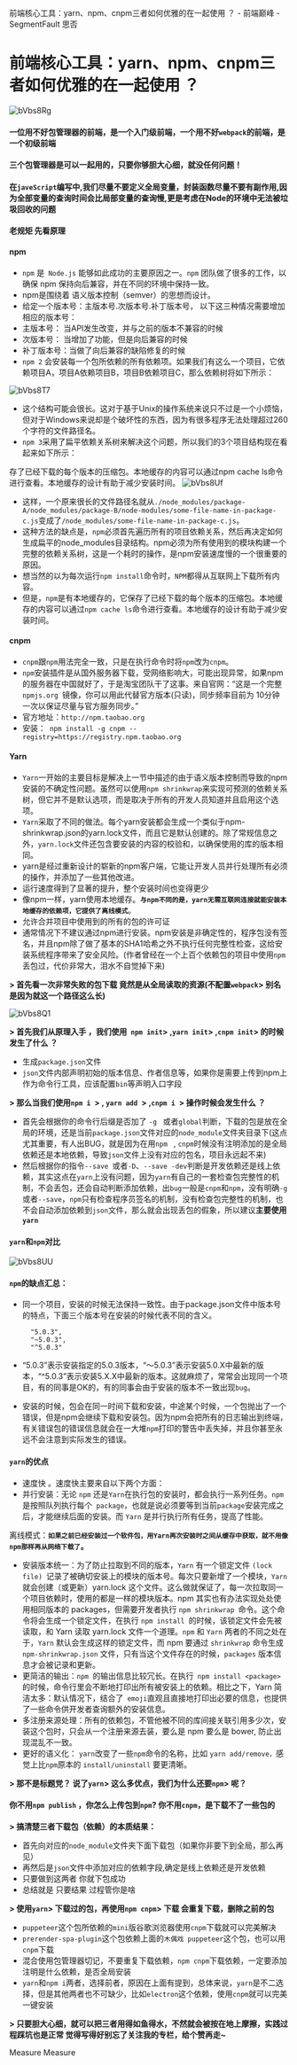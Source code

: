 前端核心工具：yarn、npm、cnpm三者如何优雅的在一起使用 ？ - 前端巅峰 - SegmentFault 思否

#  前端核心工具：yarn、npm、cnpm三者如何优雅的在一起使用 ？

![bVbs8Rg](../_resources/3ecbbccc3d69e61b3d358dcbb6545132.jpg)

#### 一位用不好包管理器的前端，是一个入门级前端，一个用不好`webpack`的前端，是一个初级前端

#### 三个包管理器是可以一起用的，只要你够胆大心细，就没任何问题！

#### 在`javeScript`编写中,我们尽量不要定义全局变量，封装函数尽量不要有副作用,因为全部变量的查询时间会比局部变量的查询慢,更是考虑在Node的环境中无法被垃圾回收的问题

#### 老规矩 先看原理

#### npm

- `npm` 是` Node.js` 能够如此成功的主要原因之一。`npm` 团队做了很多的工作，以确保 npm 保持向后兼容，并在不同的环境中保持一致。
- npm是围绕着 语义版本控制（semver）的思想而设计。
- 给定一个版本号：主版本号.次版本号.补丁版本号， 以下这三种情况需要增加相应的版本号：
- 主版本号： 当API发生改变，并与之前的版本不兼容的时候
- 次版本号： 当增加了功能，但是向后兼容的时候
- 补丁版本号：当做了向后兼容的缺陷修复的时候
- `npm 2` 会安装每一个包所依赖的所有依赖项。如果我们有这么一个项目，它依赖项目A，项目A依赖项目B，项目B依赖项目C，那么依赖树将如下所示：

![bVbs8T7](https://cdn.jsdelivr.net/gh/hjb2722404/myimg/20201231175010.png)

- 这个结构可能会很长。这对于基于Unix的操作系统来说只不过是一个小烦恼，但对于Windows来说却是个破坏性的东西，因为有很多程序无法处理超过260个字符的文件路径名。
- `npm 3`采用了扁平依赖关系树来解决这个问题，所以我们的3个项目结构现在看起来如下所示：

存了已经下载的每个版本的压缩包。本地缓存的内容可以通过npm cache ls命令进行查看。本地缓存的设计有助于减少安装时间。
![bVbs8Uf](https://cdn.jsdelivr.net/gh/hjb2722404/myimg/20201231175016.png)

- 这样，一个原来很长的文件路径名就从`./node_modules/package-A/node_modules/package-B/node-modules/some-file-name-in-package-c.js`变成了`/node_modules/some-file-name-in-package-c.js`。
- 这种方法的缺点是，`npm`必须首先遍历所有的项目依赖关系，然后再决定如何生成扁平的node_modules目录结构。npm必须为所有使用到的模块构建一个完整的依赖关系树，这是一个耗时的操作，是npm安装速度慢的一个很重要的原因。
- 想当然的以为每次运行`npm install`命令时，`NPM`都得从互联网上下载所有内容。
- 但是，`npm`是有本地缓存的，它保存了已经下载的每个版本的压缩包。本地缓存的内容可以通过`npm cache ls`命令进行查看。本地缓存的设计有助于减少安装时间。

#### cnpm

- `cnpm`跟`npm`用法完全一致，只是在执行命令时将`npm`改为`cnpm`。
- `npm`安装插件是从国外服务器下载，受网络影响大，可能出现异常，如果npm的服务器在中国就好了，于是淘宝团队干了这事。来自官网：“这是一个完整 `npmjs.org `镜像，你可以用此代替官方版本(只读)，同步频率目前为 10分钟 一次以保证尽量与官方服务同步。”
- 官方地址：`http://npm.taobao.org`
- 安装：` npm install -g cnpm --registry=https://registry.npm.taobao.org`

#### Yarn

- `Yarn`一开始的主要目标是解决上一节中描述的由于语义版本控制而导致的npm安装的不确定性问题。虽然可以使用`npm shrinkwrap`来实现可预测的依赖关系树，但它并不是默认选项，而是取决于所有的开发人员知道并且启用这个选项。
- `Yarn`采取了不同的做法。每个yarn安装都会生成一个类似于npm-shrinkwrap.json的yarn.lock文件，而且它是默认创建的。除了常规信息之外，`yarn.lock`文件还包含要安装的内容的校验和，以确保使用的库的版本相同。
- yarn是经过重新设计的崭新的npm客户端，它能让开发人员并行处理所有必须的操作，并添加了一些其他改进。
- 运行速度得到了显著的提升，整个安装时间也变得更少
- 像npm一样，yarn使用本地缓存。**`与npm不同的是，yarn无需互联网连接就能安装本地缓存的依赖项，它提供了离线模式`**。
- 允许合并项目中使用到的所有的包的许可证
- 通常情况下不建议通过npm进行安装。npm安装是非确定性的，程序包没有签名，并且npm除了做了基本的SHA1哈希之外不执行任何完整性检查，这给安装系统程序带来了安全风险。(作者曾经在一个上百个依赖包的项目中使用`npm`丢包过，代价非常大，泪水不自觉掉下来)

**> 首先看一次非常失败的包下载 竟然是从全局读取的资源(不配置`webpack`> 别名是因为就这一个路径这么长)**

![bVbs8Q1](https://cdn.jsdelivr.net/gh/hjb2722404/myimg/20201231175022.png)

**> 首先我们从原理入手 ，我们使用` npm init`> ,` yarn init `> ,`cnpm init`>  的时候 发生了什么 ？**

- 生成`package.json`文件
- `json`文件内部声明初始的版本信息、作者信息等，如果你是需要上传到npm上作为命令行工具，应该配置`bin`等声明入口字段

**> 那么当我们使用`npm i `> , `yarn add `>  ,`cnpm i `> 操作时候会发生什么 ？**

- 首先会根据你的命令行后缀是否加了 `-g ` 或者`global`判断，下载的包是放在全局的环境，还是当前`package.json`文件对应的`node_module`文件夹目录下(这点尤其重要，有人出BUG，就是因为在用`npm ` , `cnpm`时候没有注明添加的是全局依赖还是本地依赖，导致`json`文件上没有对应的包名，项目永远起不来)
- 然后根据你的指令`--save `或者`-D`、`--save -dev`判断是开发依赖还是线上依赖，其实这点在`yarn`上没有问题，因为`yarn`有自己的一套检查包完整性的机制，不会丢包，还会自动判断添加依赖，出`bug`一般是`cnpm`和`npm`，没有明确`-g`或者`--save`，`npm`只有检查程序员签名的机制，没有检查包完整性的机制，也不会自动添加依赖到`json`文件，那么就会出现丢包的假象，所以建议**主要使用`yarn`**

#### `yarn`和`npm`对比

![bVbs8UU](../_resources/6a6cce1f826b01295e54cc3dc7d8b8c3.png)

#### `npm`的缺点汇总：

- 同一个项目，安装的时候无法保持一致性。由于package.json文件中版本号的特点，下面三个版本号在安装的时候代表不同的含义。

	    "5.0.3",
	    "~5.0.3",
	    "^5.0.3"

- “5.0.3”表示安装指定的5.0.3版本，“～5.0.3”表示安装5.0.X中最新的版本，“^5.0.3”表示安装5.X.X中最新的版本。这就麻烦了，常常会出现同一个项目，有的同事是OK的，有的同事会由于安装的版本不一致出现`bug`。
- 安装的时候，包会在同一时间下载和安装，中途某个时候，一个包抛出了一个错误，但是npm会继续下载和安装包。因为npm会把所有的日志输出到终端，有关错误包的错误信息就会在一大堆`npm`打印的警告中丢失掉，并且你甚至永远不会注意到实际发生的错误。

#### `yarn`的优点

- 速度快 。速度快主要来自以下两个方面：
- 并行安装：无论 `npm` 还是` Yarn `在执行包的安装时，都会执行一系列任务。`npm `是按照队列执行每个` package`，也就是说必须要等到当前` package `安装完成之后，才能继续后面的安装。而 `Yarn` 是并行执行所有任务，提高了性能。

离线模式：**`如果之前已经安装过一个软件包，用Yarn再次安装时之间从缓存中获取，就不用像npm那样再从网络下载了`。**

- 安装版本统一：为了防止拉取到不同的版本，`Yarn` 有一个锁定文件 `(lock file) `记录了被确切安装上的模块的版本号。每次只要新增了一个模块，`Yarn` 就会创建（或更新）yarn.lock 这个文件。这么做就保证了，每一次拉取同一个项目依赖时，使用的都是一样的模块版本。npm 其实也有办法实现处处使用相同版本的 packages，但需要开发者执行 `npm shrinkwrap `命令。这个命令将会生成一个锁定文件，在执行 `npm install `的时候，该锁定文件会先被读取，和 Yarn 读取 yarn.lock 文件一个道理。`npm` 和 `Yarn` 两者的不同之处在于，`Yarn` 默认会生成这样的锁定文件，而 npm 要通过 `shrinkwrap` 命令生成 `npm-shrinkwrap.json` 文件，只有当这个文件存在的时候，`packages` 版本信息才会被记录和更新。
- 更简洁的输出：`npm `的输出信息比较冗长。在执行` npm install <package>` 的时候，命令行里会不断地打印出所有被安装上的依赖。相比之下，Yarn 简洁太多：默认情况下，结合了` emoji`直观且直接地打印出必要的信息，也提供了一些命令供开发者查询额外的安装信息。
- 多注册来源处理：所有的依赖包，不管他被不同的库间接关联引用多少次，安装这个包时，只会从一个注册来源去装，要么是 npm 要么是 bower, 防止出现混乱不一致。
- 更好的语义化： `yarn`改变了一些`npm`命令的名称，比如 `yarn add/remove，`感觉上比` npm `原本的 `install/uninstall` 要更清晰。

**> 那不是标题党？ 说了`yarn`> 这么多优点，我们为什么还要`npm`> 呢？**

#### 你不用`npm publish` ，你怎么上传包到`npm`? 你不用`cnpm`，是下载不了一些包的

**> 搞清楚三者下载包（依赖）的本质结果：**

- 首先向对应的`node_module`文件夹下面下载包（如果你非要下到全局，那么再见）
- 再然后是`json`文件中添加对应的依赖字段,确定是线上依赖还是开发依赖
- 只要做到这两者 你就下包成功
- 总结就是 只要结果 过程管你是啥

**> 使用`yarn`> 下载过的包，再使用`npm cnpm`> 下载 会重复下载，删除之前的包**

- `puppeteer`这个包所依赖的`mini`版谷歌浏览器使用`cnpm`下载就可以完美解决
- `prerender-spa-plugin`这个包依赖上面的`木偶戏 puppeteer`这个包，也可以用`cnpm`下载
- 混合使用包管理器切记，不要重复下载依赖，`npm cnpm`下载依赖，一定要添加注明是什么依赖，是否全局安装
- `yarn`和`npm i`两者，选择前者，原因在上面有提到，总体来说，`yarn`是不二选择，但是其他两者也不可缺少，比如`electron`这个依赖，使用`cnpm`就可以完美一键安装

**> 只要胆大心细，就可以把三者用得如鱼得水，不然就会被按在地上摩擦，实践过程踩坑也是正常 觉得写得好别忘了关注我的专栏，给个赞再走~**

Measure
Measure